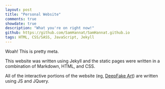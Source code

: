 ```yaml
---
layout: post
title: "Personal Website"
comments: true
showdate: true
description: "What you're on right now!"
github: https://github.com/SamHannat/SamHannat.github.io
tags: HTML, CSS/SASS, JavaScript, Jekyll
---
```


Woah! This is pretty meta.   

This website was written using Jekyll and the static pages were written in a combination of Markdown, HTML, and CSS.

All of the interactive portions of the website (eg, [DeepFake Art](http://samhannat.com/2019/generating-fine-art/)) are written using JS and JQuery.
